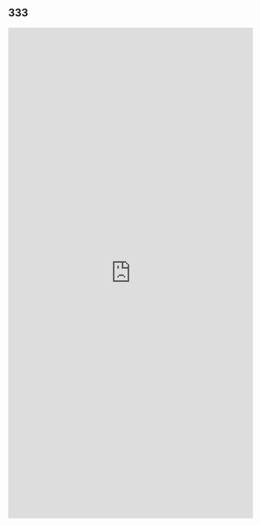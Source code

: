 
## 333

<iframe src="http://codeguide.bootcss.com/" width="500px" height = "1000px" frameborder="0" > </iframe>
